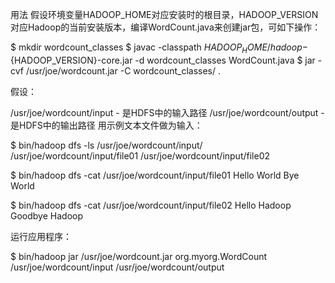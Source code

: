 用法
假设环境变量HADOOP_HOME对应安装时的根目录，HADOOP_VERSION对应Hadoop的当前安装版本，编译WordCount.java来创建jar包，可如下操作：

$ mkdir wordcount_classes 
$ javac -classpath ${HADOOP_HOME}/hadoop-${HADOOP_VERSION}-core.jar -d wordcount_classes WordCount.java 
$ jar -cvf /usr/joe/wordcount.jar -C wordcount_classes/ .

假设：

/usr/joe/wordcount/input - 是HDFS中的输入路径
/usr/joe/wordcount/output - 是HDFS中的输出路径
用示例文本文件做为输入：

$ bin/hadoop dfs -ls /usr/joe/wordcount/input/ 
/usr/joe/wordcount/input/file01 
/usr/joe/wordcount/input/file02 

$ bin/hadoop dfs -cat /usr/joe/wordcount/input/file01 
Hello World Bye World 

$ bin/hadoop dfs -cat /usr/joe/wordcount/input/file02 
Hello Hadoop Goodbye Hadoop

运行应用程序：

$ bin/hadoop jar /usr/joe/wordcount.jar org.myorg.WordCount /usr/joe/wordcount/input /usr/joe/wordcount/output



